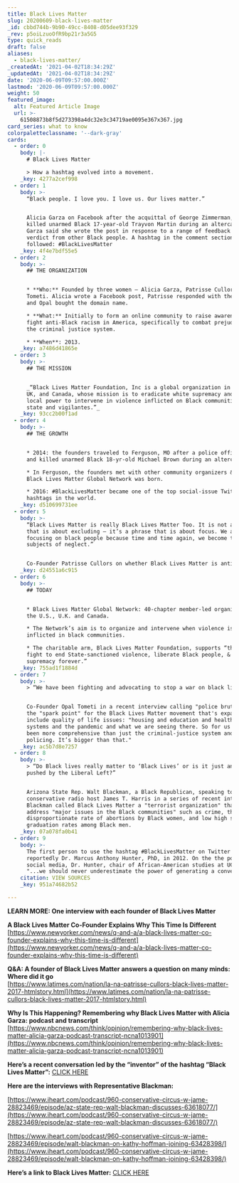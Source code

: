 ```yaml
---
title: Black Lives Matter
slug: 20200609-black-lives-matter
_id: cbbd744b-9b90-49cc-8408-d05dee93f329
_rev: p5oiLzuoOfR9bp21r3a5G5
type: quick_reads
draft: false
aliases:
  - black-lives-matter/
_createdAt: '2021-04-02T18:34:29Z'
_updatedAt: '2021-04-02T18:34:29Z'
date: '2020-06-09T09:57:00.000Z'
lastmod: '2020-06-09T09:57:00.000Z'
weight: 50
featured_image:
  alt: Featured Article Image
  url: >-
    61508873b8f5d273398a4dc32e3c34719ae0095e367x367.jpg
card_series: what to know
colorpaletteclassname: '--dark-gray'
cards:
  - order: 0
    body: |-
      # Black Lives Matter

      > How a hashtag evolved into a movement.
    _key: 4277a2cef998
  - order: 1
    body: >-
      “Black people. I love you. I love us. Our lives matter.”


      Alicia Garza on Facebook after the acquittal of George Zimmerman, who
      killed unarmed Black 17-year-old Trayvon Martin during an altercation.
      Garza said she wrote the post in response to a range of feedback on the
      verdict from other Black people. A hashtag in the comment section
      followed: #BlackLivesMatter
    _key: 4f4e7bdf55e5
  - order: 2
    body: >-
      ## THE ORGANIZATION


      * **Who:** Founded by three women – Alicia Garza, Patrisse Cullors, & Opal
      Tometi. Alicia wrote a Facebook post, Patrisse responded with the hashtag
      and Opal bought the domain name.

      * **What:** Initially to form an online community to raise awareness and
      fight anti-Black racism in America, specifically to combat prejudice in
      the criminal justice system.

      * **When**: 2013.
    _key: a7486d41865e
  - order: 3
    body: >-
      ## THE MISSION


      _“Black Lives Matter Foundation, Inc is a global organization in the US,
      UK, and Canada, whose mission is to eradicate white supremacy and build
      local power to intervene in violence inflicted on Black communities by the
      state and vigilantes.”_
    _key: 93cc2b00f1ad
  - order: 4
    body: >-
      ## THE GROWTH


      * 2014: the founders traveled to Ferguson, MO after a police officer shot
      and killed unarmed Black 18-yr-old Michael Brown during an altercation.

      * In Ferguson, the founders met with other community organizers & the
      Black Lives Matter Global Network was born.

      * 2016: #BlackLivesMatter became one of the top social-issue Twitter
      hashtags in the world.
    _key: d510699731ee
  - order: 5
    body: >-
      “Black Lives Matter is really Black Lives Matter Too. It is not a phrase
      that is about excluding — it’s a phrase that is about focus. We are
      focusing on black people because time and time again, we become the
      subjects of neglect.”


      Co-Founder Patrisse Cullors on whether Black Lives Matter is anti-White.
    _key: d24551a6c915
  - order: 6
    body: >-
      ## TODAY


      * Black Lives Matter Global Network: 40-chapter member-led organization in
      the U.S., U.K. and Canada.

      * The Network’s aim is to organize and intervene when violence is
      inflicted in black communities.

      * The charitable arm, Black Lives Matter Foundation, supports “the ongoing
      fight to end State-sanctioned violence, liberate Black people, & end white
      supremacy forever.”
    _key: 755ad1f1884d
  - order: 7
    body: >-
      > “We have been fighting and advocating to stop a war on black lives.”


      Co-Founder Opal Tometi in a recent interview calling "police brutality"
      the "spark point" for the Black Lives Matter movement that's expanded to
      include quality of life issues: "housing and education and health-care
      systems and the pandemic and what we are seeing there. So for us it has
      been more comprehensive than just the criminal-justice system and
      policing. It’s bigger than that."
    _key: ac5b7d8e7257
  - order: 8
    body: >-
      > “Do Black lives really matter to ‘Black Lives’ or is it just an agenda
      pushed by the Liberal Left?”


      Arizona State Rep. Walt Blackman, a Black Republican, speaking to Black
      conservative radio host James T. Harris in a series of recent interviews.
      Blackman called Black Lives Matter a "terrorist organization" that doesn't
      address "major issues in the Black communities" such as crime, the
      disproportionate rate of abortions by Black women, and low high school
      graduation rates among Black men.
    _key: 07a078fa0b41
  - order: 9
    body: >-
      The first person to use the hashtag #BlackLivesMatter on Twitter is
      reportedly Dr. Marcus Anthony Hunter, PhD, in 2012. On the the power of
      social media, Dr. Hunter, chair of African-American studies at UCLA, said,
      "...we should never underestimate the power of generating a conversation."
    citation: VIEW SOURCES
    _key: 951a74682b52

---
```

**LEARN MORE: One interview with each founder of Black Lives Matter**

**A Black Lives Matter Co-Founder Explains Why This Time Is Different**  
[https://www.newyorker.com/news/q-and-a/a-black-lives-matter-co-founder-explains-why-this-time-is-different](https://www.newyorker.com/news/q-and-a/a-black-lives-matter-co-founder-explains-why-this-time-is-different)

**Q&A: A founder of Black Lives Matter answers a question on many minds: Where did it go**  
[https://www.latimes.com/nation/la-na-patrisse-cullors-black-lives-matter-2017-htmlstory.html](https://www.latimes.com/nation/la-na-patrisse-cullors-black-lives-matter-2017-htmlstory.html)

**Why Is This Happening? Remembering why Black Lives Matter with Alicia Garza: podcast and transcript**  
[https://www.nbcnews.com/think/opinion/remembering-why-black-lives-matter-alicia-garza-podcast-transcript-ncna1013901](https://www.nbcnews.com/think/opinion/remembering-why-black-lives-matter-alicia-garza-podcast-transcript-ncna1013901)

**Here’s a recent conversation led by the “inventor” of the hashtag “Black Lives Matter”:** [CLICK HERE](https://www.latimes.com/entertainment-arts/books/story/2020-06-08/six-writers-on-l-a-and-black-lives-matter)

**Here are the interviews with Representative Blackman:**

[https://www.iheart.com/podcast/960-conservative-circus-w-jame-28823469/episode/az-state-rep-walt-blackman-discusses-63618077/](https://www.iheart.com/podcast/960-conservative-circus-w-jame-28823469/episode/az-state-rep-walt-blackman-discusses-63618077/)

[https://www.iheart.com/podcast/960-conservative-circus-w-jame-28823469/episode/walt-blackman-on-kathy-hoffman-joining-63428398/](https://www.iheart.com/podcast/960-conservative-circus-w-jame-28823469/episode/walt-blackman-on-kathy-hoffman-joining-63428398/)

**Here’s a link to Black Lives Matter:** [CLICK HERE](https://blacklivesmatter.com/about/)